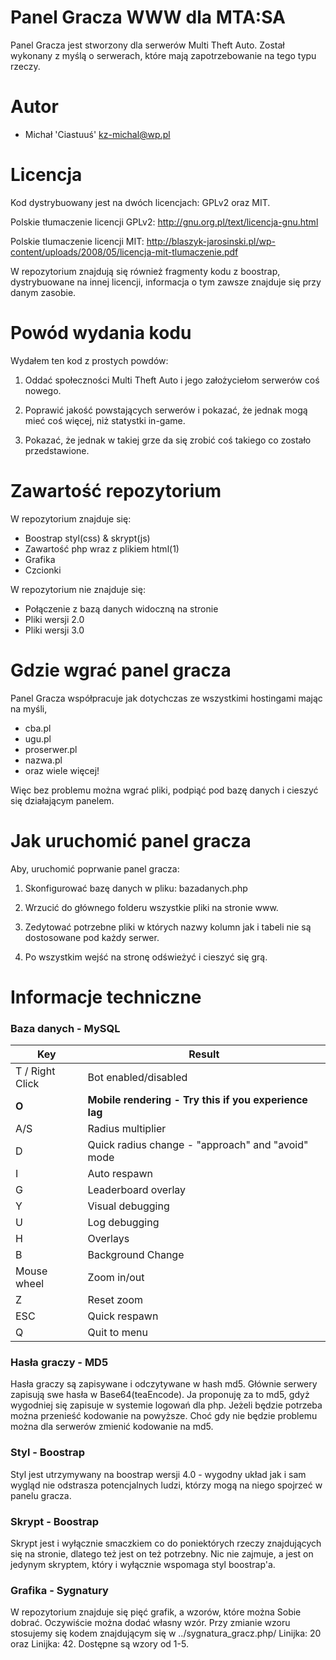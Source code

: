 Panel Gracza WWW dla MTA:SA
===========

Panel Gracza jest stworzony dla serwerów Multi Theft Auto. Został wykonany z myślą o serwerach, które mają zapotrzebowanie na tego typu rzeczy.

Autor
========================================================================

- Michał 'Ciastuuś' <kz-michal@wp.pl>

Licencja
========================================================================

Kod dystrybuowany jest na dwóch licencjach: GPLv2 oraz MIT.

Polskie tłumaczenie licencji GPLv2: http://gnu.org.pl/text/licencja-gnu.html

Polskie tlumaczenie licencji MIT: http://blaszyk-jarosinski.pl/wp-content/uploads/2008/05/licencja-mit-tlumaczenie.pdf

W repozytorium znajdują się również fragmenty kodu z boostrap, dystrybuowane na innej licencji, informacja o tym zawsze znajduje się przy danym zasobie.

Powód wydania kodu
========================================================================

Wydałem ten kod z prostych powdów:

1. Oddać społeczności Multi Theft Auto i jego założyciełom serwerów coś nowego.

3. Poprawić jakość powstających serwerów i pokazać, że jednak mogą mieć coś więcej, niż statystki in-game.

4. Pokazać, że jednak w takiej grze da się zrobić coś takiego co zostało przedstawione.

Zawartość repozytorium
========================================================================

W repozytorium znajduje się:
- Boostrap styl(css) & skrypt(js)
- Zawartość php wraz z plikiem html(1)
- Grafika
- Czcionki

W repozytorium nie znajduje się:

- Połączenie z bazą danych widoczną na stronie
- Pliki wersji 2.0
- Pliki wersji 3.0

Gdzie wgrać panel gracza
========================================================================

Panel Gracza współpracuje jak dotychczas ze wszystkimi hostingami mając na myśli,

- cba.pl
- ugu.pl
- proserwer.pl
- nazwa.pl
- oraz wiele więcej!

Więc bez problemu można wgrać pliki, podpiąć pod bazę danych i cieszyć się działającym panelem.

Jak uruchomić panel gracza
========================================================================

Aby, uruchomić poprwanie panel gracza:

1. Skonfigurować bazę danych w pliku: bazadanych.php
 
2. Wrzucić do głównego folderu wszystkie pliki na stronie www.
 
3. Zedytować potrzebne pliki w których nazwy kolumn jak i tabeli nie są dostosowane pod każdy serwer.

4. Po wszystkim wejść na stronę odświeżyć i cieszyć się grą.

Informacje techniczne
========================================================================

### Baza danych - MySQL

Key | Result
---|---
T / Right Click | Bot enabled/disabled
**O** | **Mobile rendering - Try this if you experience lag**
A/S | Radius multiplier
D | Quick radius change - "approach" and "avoid" mode
I | Auto respawn
G | Leaderboard overlay
Y | Visual debugging
U | Log debugging
H | Overlays
B | Background Change
Mouse wheel | Zoom in/out
Z | Reset zoom
ESC | Quick respawn
Q | Quit to menu

### Hasła graczy - MD5

Hasła graczy są zapisywane i odczytywane w hash md5. Głównie serwery zapisują swe hasła w Base64(teaEncode). Ja proponuję za to md5, gdyż wygodniej się zapisuje w systemie logowań dla php. Jeżeli będzie potrzeba można przenieść kodowanie na powyższe. Choć gdy nie będzie problemu można dla serwerów zmienić kodowanie na md5.

### Styl - Boostrap

Styl jest utrzymywany na boostrap wersji 4.0 - wygodny układ jak i sam wygląd nie odstrasza potencjalnych ludzi, którzy mogą na niego spojrzeć w panelu gracza.

### Skrypt - Boostrap

Skrypt jest i wyłącznie smaczkiem co do poniektórych rzeczy znajdujących się na stronie, dlatego też jest on też potrzebny. Nic nie zajmuje, a jest on jedynym skryptem, który i wyłącznie wspomaga styl boostrap'a.

### Grafika - Sygnatury

W repozytorium znajduje się pięć grafik, a wzorów, które można Sobie dobrać. Oczywiście można dodać własny wzór. Przy zmianie wzoru stosujemy się kodem znajdującym się w ../sygnatura_gracz.php/ Linijka: 20 oraz Linijka: 42. Dostępne są wzory od 1-5.


